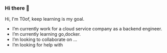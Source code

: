 ### Hi there 👋

Hi, I'm T0of, keep learning is my goal.

- I’m currently work for a cloud service company as a backend engineer. 
- I’m currently learning go,docker.
- I’m looking to collaborate on ...
- I’m looking for help with 
